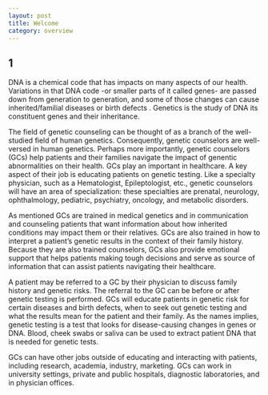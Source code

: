 ```yaml
---
layout: post
title: Welcome
category: overview
---
```



1
------
DNA is a chemical code that has impacts on many aspects of our health. Variations in that DNA code -or smaller parts of it called genes- are passed down from generation to generation, and some of those changes can cause inherited/familial diseases or birth defects .  Genetics is the study of DNA its constituent genes and their inheritance.  

The field of genetic counseling can be thought of as a branch of the well-studied field of human genetics. Consequently, genetic counselors are well-versed in human genetics. Perhaps more importantly, genetic counselors (GCs) help patients and their families navigate the impact of genentic abnormalities on their health. GCs play an important in healthcare. A key aspect of their job is educating patients on genetic testing.  Like a specialty physician, such as a Hematologist, Epileptologist, etc.,  genetic counselors will have an area of specialization: these specialties are prenatal, neurology, ophthalmology, pediatric, psychiatry, oncology, and metabolic disorders. 

As mentioned GCs are trained in medical genetics and in communication and counseling patients that want information about how inherited conditions may impact them or their relatives. GCs are also trained in how to interpret a patient’s genetic results in the context of their family history. Because they are also trained counselors, GCs also provide emotional support that helps patients making tough decisions and serve as source of information that can assist patients navigating their healthcare.

A patient may be referred to a GC by their physician to discuss family history and genetic risks. The referral to the GC can be before or after genetic testing is performed. GCs will educate patients in genetic risk for certain diseases and birth defects, when to seek out genetic testing and what the results mean for the patient and their family. As the names implies, genetic testing is a test that looks for disease-causing changes in genes or DNA.  Blood, cheek swabs or saliva can be used to extract patient DNA that is needed for genetic tests. 

GCs can have other jobs outside of educating and interacting with patients, including research, academia, industry, marketing. GCs can work in university settings, private and public hospitals, diagnostic laboratories, and in physician offices.
